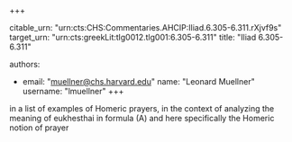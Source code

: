 +++


citable_urn: "urn:cts:CHS:Commentaries.AHCIP:Iliad.6.305-6.311.rXjvf9s"
target_urn: "urn:cts:greekLit:tlg0012.tlg001:6.305-6.311"
title: "Iliad 6.305-6.311"

authors:
- email: "muellner@chs.harvard.edu"
  name: "Leonard Muellner"
  username: "lmuellner"
+++

<p>in a list of examples of Homeric prayers, in the context of analyzing the meaning of eukhesthai in formula (A) and here specifically the Homeric notion of prayer</p>